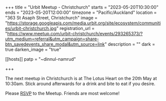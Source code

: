 +++ title = "Urbit Meetup - Christchurch" starts = "2023-05-20T10:30:00" ends = "2023-05-20T12:00:00" timezone = "Pacific/Auckland" location = "363 St Asaph Street, Christchurch" image = "https://storage.googleapis.com/media.urbit.org/site/ecosystem/communities/urbit-christchurch.jpg" registration_url = "https://www.meetup.com/urbit-christchurch/events/293265373/?utm_medium=referral&utm_campaign=share-btn_savedevents_share_modal&utm_source=link" description = "" dark = true darken_image = "true"

[[hosts]] patp = "~dinnul-namrud"

+++

The next meetup in Christchurch is at The Lotus Heart on the 20th May at 10:30am. Stick around afterwards for a drink and bite to eat if you desire.

Please [RSVP](https://www.meetup.com/urbit-christchurch/events/293265373/?utm_medium=referral&utm_campaign=share-btn_savedevents_share_modal&utm_source=link) to the Meetup. Friends are most welcome!




